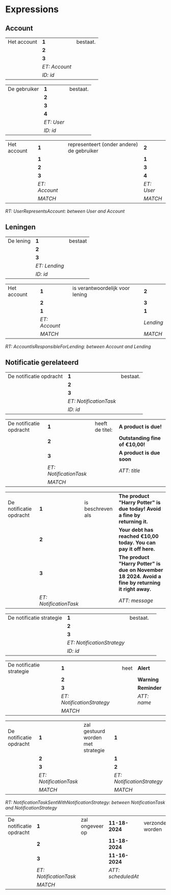 # Expressions
## Account
|             |               |          |
|-------------|---------------|----------|
| Het account | **1**         | bestaat. |
|             | **2**         |          |
|             | **3**         |          |
|             | _ET: Account_ |          |
|             | _ID: id_      |          |

|              |            |          |
|--------------|------------|----------|
| De gebruiker | **1**      | bestaat. |
|              | **2**      |          |
|              | **3**      |          |
|              | **4**      |          |
|              | _ET: User_ |          |
|              | _ID: id_   |          |

|             |               |                                           |            |
|-------------|---------------|-------------------------------------------|------------|
| Het account | **1**         | representeert (onder andere) de gebruiker | **2**      |         
|             | **1**         |                                           | **1**      |
|             | **2**         |                                           | **3**      |
|             | **3**         |                                           | **4**      |
|             | _ET: Account_ |                                           | _ET: User_ |
|             | _MATCH_       |                                           | _MATCH_    |

_RT: UserRepresentsAccount: between User and Account_  
 

## Leningen

|           |               |         |
|-----------|---------------|---------|
| De lening | **1**         | bestaat |
|           | **2**         |         |
|           | **3**         |         |
|           | _ET: Lending_ |         |
|           | _ID: id_      |         |




|             |               |                                 |           |
|-------------|---------------|---------------------------------|-----------|
| Het account | **1**         | is verantwoordelijk voor lening | **2**     |
|             | **2**         |                                 | **3**     |
|             | **1**         |                                 | **1**     |
|             | _ET: Account_ |                                 | _Lending_ |
|             | _MATCH_       |                                 | _MATCH_   |

_RT: AccountIsResponsibleForLending: between Account and Lending_


## Notificatie gerelateerd

|                         |                        |          |
|-------------------------|------------------------|----------|
| De notificatie opdracht | **1**                  | bestaat. |
|                         | **2**                  |          |
|                         | **3**                  |          |
|                         | _ET: NotificationTask_ |          |
|                         | _ID: id_               |          |

|                         |                        |                 |                                 |
|-------------------------|------------------------|-----------------|---------------------------------|
| De notificatie opdracht | **1**                  | heeft de titel: | **A product is due!**           |
|                         | **2**                  |                 | **Outstanding fine of €10,00!** |
|                         | **3**                  |                 | **A product is due soon**       |
|                         | _ET: NotificationTask_ |                 | _ATT: title_                    |
|                         | _MATCH_                |                 |                                 |

|                         |                        |                   |                                                                                                     |
|-------------------------|------------------------|-------------------|-----------------------------------------------------------------------------------------------------|
| De notificatie opdracht | **1**                  | is beschreven als | **The product "Harry Potter" is due today! Avoid a fine by returning it.**                          |
|                         | **2**                  |                   | **Your debt has reached €10,00 today. You can pay it off here.**                                    |
|                         | **3**                  |                   | **The product "Harry Potter" is due on November 18 2024. Avoid a fine by returning it right away.** |
|                         | _ET: NotificationTask_ |                   | _ATT: message_                                                                                      |

|                          |                            |          |                                                                                                     |
|--------------------------|----------------------------|----------|-----------------------------------------------------------------------------------------------------|
| De notificatie strategie | **1**                      | bestaat. |                                                                                                     |
|                          | **2**                      |          |                                                                                                     |
|                          | **3**                      |          |                                                                                                     |
|                          | _ET: NotificationStrategy_ |          |                                                                                                     |
|                          | _ID: id_                   |          |                                                                                                     |

|                          |                            |      |              |
|--------------------------|----------------------------|------|--------------|
| De notificatie strategie | **1**                      | heet | **Alert**    |
|                          | **2**                      |      | **Warning**  |
|                          | **3**                      |      | **Reminder** |
|                          | _ET: NotificationStrategy_ |      | _ATT: name_  |
|                          | _MATCH_                    |      |              |


|                         |                        |                                   |                            |
|-------------------------|------------------------|-----------------------------------|----------------------------|
| De notificatie opdracht | **1**                  | zal gestuurd worden met strategie | **1**                      |
|                         | **2**                  |                                   | **1**                      |
|                         | **3**                  |                                   | **2**                      |
|                         | _ET: NotificationTask_ |                                   | _ET: NotificationStrategy_ |
|                         | _MATCH_                |                                   | _MATCH_                    |

_RT: NotificationTaskSentWithNotificationStrategy: between NotificationTask and NotificationStrategy_

|                         |                        |                 |                    |                    |
|-------------------------|------------------------|-----------------|--------------------|--------------------|
| De notificatie opdracht | **1**                  | zal ongeveer op | **11-18-2024**     | verzonden worden   |
|                         | **2**                  |                 | **11-18-2024**     |                    |
|                         | **3**                  |                 | **11-16-2024**     |                    |
|                         | _ET: NotificationTask_ |                 | _ATT: scheduledAt_ |                    |
|                         | _MATCH_                |                 |                    |                    |

